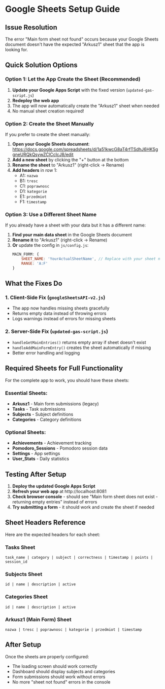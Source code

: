 # Google Sheets Setup Guide

## Issue Resolution
The error "Main form sheet not found" occurs because your Google Sheets document doesn't have the expected "Arkusz1" sheet that the app is looking for.

## Quick Solution Options

### Option 1: Let the App Create the Sheet (Recommended)
1. **Update your Google Apps Script** with the fixed version (`updated-gas-script.js`)
2. **Redeploy the web app** 
3. The app will now automatically create the "Arkusz1" sheet when needed
4. No manual sheet creation required!

### Option 2: Create the Sheet Manually
If you prefer to create the sheet manually:

1. **Open your Google Sheets document**: https://docs.google.com/spreadsheets/d/1a51kwcG8aT4rfTSdhJ6HKSggneURQkQsywZClCcIcJ8/edit
2. **Add a new sheet** by clicking the "+" button at the bottom
3. **Rename the sheet** to "Arkusz1" (right-click → Rename)
4. **Add headers** in row 1:
   - A1: `nazwa`
   - B1: `tresc` 
   - C1: `poprawnosc`
   - D1: `kategorie`
   - E1: `przedmiot`
   - F1: `timestamp`

### Option 3: Use a Different Sheet Name
If you already have a sheet with your data but it has a different name:

1. **Find your main data sheet** in the Google Sheets document
2. **Rename it** to "Arkusz1" (right-click → Rename)
3. **Or** update the config in `js/config.js`:
   ```javascript
   MAIN_FORM: {
       SHEET_NAME: 'YourActualSheetName', // Replace with your sheet name
       RANGE: 'A:F'
   }
   ```

## What the Fixes Do

### 1. **Client-Side Fix** (`googleSheetsAPI-v2.js`)
- The app now handles missing sheets gracefully
- Returns empty data instead of throwing errors
- Logs warnings instead of errors for missing sheets

### 2. **Server-Side Fix** (`updated-gas-script.js`)  
- `handleGetMainEntries()` returns empty array if sheet doesn't exist
- `handleAddMainFormEntry()` creates the sheet automatically if missing
- Better error handling and logging

## Required Sheets for Full Functionality
For the complete app to work, you should have these sheets:

### Essential Sheets:
- **Arkusz1** - Main form submissions (legacy)
- **Tasks** - Task submissions  
- **Subjects** - Subject definitions
- **Categories** - Category definitions

### Optional Sheets:
- **Achievements** - Achievement tracking
- **Pomodoro_Sessions** - Pomodoro session data
- **Settings** - App settings
- **User_Stats** - Daily statistics

## Testing After Setup
1. **Deploy the updated Google Apps Script**
2. **Refresh your web app** at http://localhost:8081
3. **Check browser console** - should see "Main form sheet does not exist - returning empty entries" instead of errors
4. **Try submitting a form** - it should work and create the sheet if needed

## Sheet Headers Reference
Here are the expected headers for each sheet:

### Tasks Sheet
```
task_name | category | subject | correctness | timestamp | points | session_id
```

### Subjects Sheet  
```
id | name | description | active
```

### Categories Sheet
```
id | name | description | active
```

### Arkusz1 (Main Form) Sheet
```
nazwa | tresc | poprawnosc | kategorie | przedmiot | timestamp
```

## After Setup
Once the sheets are properly configured:
- The loading screen should work correctly
- Dashboard should display subjects and categories
- Form submissions should work without errors
- No more "sheet not found" errors in the console
